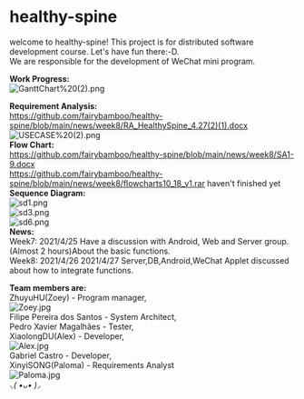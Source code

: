 # healthy-spine
welcome to healthy-spine! This project is for distributed software development course. Let's have fun there:-D.  
We are responsible for the development of WeChat mini program.  

__Work Progress:__  
![GanttChart%20(2).png](https://github.com/fairybamboo/healthy-spine/blob/main/Gantt%20Chart/GanttChart%20(2).png)  

__Requirement Analysis:__  
https://github.com/fairybamboo/healthy-spine/blob/main/news/week8/RA_HealthySpine_4.27(2)(1).docx    
![USECASE%20(2).png](https://github.com/fairybamboo/healthy-spine/blob/main/news/week8/USECASE%20(2).png)  
__Flow Chart:__  
https://github.com/fairybamboo/healthy-spine/blob/main/news/week8/SA1-9.docx  
https://github.com/fairybamboo/healthy-spine/blob/main/news/week8/flowcharts10_18_v1.rar haven't finished yet    
__Sequence Diagram:__  
![sd1.png](https://github.com/fairybamboo/healthy-spine/blob/main/news/week8/sd1.png)  
![sd3.png](https://github.com/fairybamboo/healthy-spine/blob/main/news/week8/sd3.png)  
![sd6.png](https://github.com/fairybamboo/healthy-spine/blob/main/news/week8/sd6.png)  
__News:__  
Week7: 2021/4/25 Have a discussion with Android, Web and Server group.(Almost 2 hours)About the basic functions.  
Week8: 2021/4/26 2021/4/27 Server,DB,Android,WeChat Applet discussed about how to integrate functions.  


__Team members are:__  
ZhuyuHU(Zoey) - Program manager,  
![Zoey.jpg](https://github.com/fairybamboo/healthy-spine/blob/main/Member%20Introduction/Zoey.jpg)  
Filipe Pereira dos Santos - System Architect,  
Pedro Xavier Magalhães - Tester,  
XiaolongDU(Alex) - Developer,  
![Alex.jpg](https://github.com/fairybamboo/healthy-spine/blob/main/Member%20Introduction/Alex.jpg)  
Gabriel Castro - Developer,  
XinyiSONG(Paloma) - Requirements Analyst  
![Paloma.jpg](https://github.com/fairybamboo/healthy-spine/blob/main/Member%20Introduction/Paloma.jpg)  
*⸜( •ᴗ• )⸝*   

